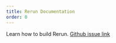 ```yaml
---
title: Rerun Documentation
order: 0
---
```


Learn how to build Rerun. [Github issue link](https://github.com/rerun-io/rerun/issues/737)
